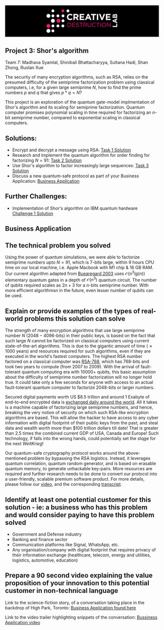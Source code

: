 ![CDL 2022 Cohort Project](../CDL_logo.jpg)
## Project 3: Shor's algorithm

Team 7: Madhava Syamlal, Shinibali Bhattacharyya, Sultana Hadi, Shan Zhong, Ruolan Xue

The security of many encryption algorithms, such as RSA, relies on the presumed difficulty of the semiprime factorization problem using classical computers, i.e, for a given large semiprime $N$, how to find the prime numbers $p$ and $q$ that gives $p*q=N$?

This project is an exploration of the quantum gate-model implmentation of Shor's algorithm and its scaling for semiprime factorization. Quantum computer promises polynomial scaling in time required for factorizing an $n$-bit semiprime number, compared to exponential scaling in classical computers.

## Solutions:
* Encrypt and decrypt a message using RSA: [Task 1 Solution](./Task_1.ipynb) 
* Research and implement the quantum algorithm for order finding for factorizing $N=91$: [Task 2 Solution](./shor_task2.ipynb)
* Use Shor's algorithm to factor increasingly large sequences: [Task 3 Solution](./Task_3.ipynb)
* Discuss a new quantum-safe protocol as part of your Business Application: [Business Application](https://youtu.be/-fg8Jq4fE98)

## Further Challenges:
* Implementation of Shor's algorithm on IBM quantum hardware [Challenge 1 Solution](./Challenge_1.ipynb)

## Business Application

## The technical problem you solved

Using the power of quantum simulations, we were able to factorize semiprime numbers upto $N=91$, which is $7$-bits large, within 9 hours CPU time on our local machine, i.e. Apple Macbook with M1 chip & 16 GB RAM. Our current algorithm adapted from [Buearegard 2003](https://dl.acm.org/doi/10.5555/2011517.2011525) uses $\mathcal{O}(n^3lg(n))$ elementary quantum gates in a depth of $\mathcal{O}(n^3)$ quantum circuit. The number of qubits required scales as $2n+3$ for a $n$-bits semiprime number. With more efficient algorithmsn in the future, even lesser number of qubits can be used.

## Explain or provide examples of the types of real-world problems this solution can solve

The strength of many encryption algorithms that use large semiprime number $N$ ($2048-4096$-bits) in their public keys, is based on the fact that such large $N$ cannot be factorized on classical computers using current state-of-the-art algorithms. This is due to the gigantic amount of time ($\approx 1000$ years) and resources required for such algorithms, even if they are executed in the world's fastest computers. The highest RSA number factored on a classical computer was [RSA-768](https://phys.org/news/2014-11-largest-factored-quantum-device.html#:~:text=%22The%20highest%20RSA%20number%20factored,with%20exactly%20two%20prime%20factors.), which has $768$-bits and took two years to compute (from 2007 to 2009). With the arrival of fault-tolerant quantum computing era with 10000+ qubits, this basic assumption about the difficulty of semiprime number factorization will no longer hold true. It could take only a few seconds for anyone with access to an actual fault-tolerant quantum computer to factorize $2048$-bits or larger numbers.

Secured digital payments worth US $8.5 trillion and around $1$ Exabyte of end-to-end encrypted data is [exchanged daily around the world](https://www.statista.com/outlook/dmo/fintech/digital-payments/worldwide). All it takes is a machine capable of factorizing large semiprime numbers, and hence, breaking the very notion of security on which such RSA-like encryption algorithms are based. This will allow the hacker to have access to any cyber information with digital footprint of their public keys from the past; and steal data and wealth worth more than $100 trillion dollars till date! That is greater than $2.5$ times the combined current GDP of USA, Canada and Europe! Such technology, if falls into the wrong hands, could potentially set the stqge for the next *WeltKrieg*!

Our quantum-safe cryptography protocol works around the above-mentioned problem by bypassing the RSA logistics. Instead, it leverages quantum correlation, quantum random generator, and is based on erasable quantum memory, to generate unhackable key-pairs. More resources are required and further research needs to be done to convert our protocol into a user-friendly, scalable premium software product. For more details, please follow our [video](https://youtu.be/-fg8Jq4fE98), and the corresponding [transcript](./Business_Application.md).

## Identify at least one potential customer for this solution - ie: a business who has this problem and would consider paying to have this problem solved

- Government and Defense industry
- Banking and finance sector
- Communication platforms like Signal, WhatsApp, etc.
- Any organisation/company with digital footprint that requires privacy of their information exchange (healthcare, telecom, energy and utilities, logistics, automotive, education)

## Prepare a 90 second video explaining the value proposition of your innovation to this potential customer in non-technical language

Link to the science-fiction story, of a conversation taking place in the backdrop of High Park, Toronto: [Business Application found here](./Business_Application.md)

Link to the video trailer highlighting snippets of the conversation: [Bussiness Application video](https://youtu.be/-fg8Jq4fE98)